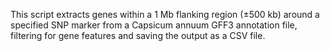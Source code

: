 This script extracts genes within a 1 Mb flanking region (±500 kb) around a specified SNP marker from a Capsicum annuum GFF3 annotation file, filtering for gene features and saving the output as a CSV file.
